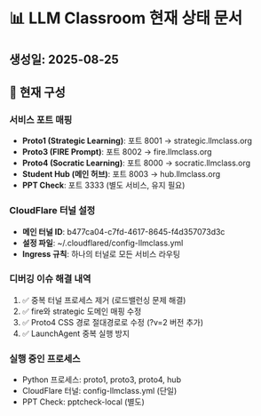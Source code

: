 # 📊 LLM Classroom 현재 상태 문서
## 생성일: 2025-08-25

## 🔧 현재 구성
### 서비스 포트 매핑
- **Proto1 (Strategic Learning)**: 포트 8001 → strategic.llmclass.org
- **Proto3 (FIRE Prompt)**: 포트 8002 → fire.llmclass.org  
- **Proto4 (Socratic Learning)**: 포트 8000 → socratic.llmclass.org
- **Student Hub (메인 허브)**: 포트 8003 → hub.llmclass.org
- **PPT Check**: 포트 3333 (별도 서비스, 유지 필요)

### CloudFlare 터널 설정
- **메인 터널 ID**: b477ca04-c7fd-4617-8645-f4d357073d3c
- **설정 파일**: ~/.cloudflared/config-llmclass.yml
- **Ingress 규칙**: 하나의 터널로 모든 서비스 라우팅

### 디버깅 이슈 해결 내역
1. ✅ 중복 터널 프로세스 제거 (로드밸런싱 문제 해결)
2. ✅ fire와 strategic 도메인 매핑 수정
3. ✅ Proto4 CSS 경로 절대경로로 수정 (?v=2 버전 추가)
4. ✅ LaunchAgent 중복 실행 방지

### 실행 중인 프로세스
- Python 프로세스: proto1, proto3, proto4, hub
- CloudFlare 터널: config-llmclass.yml (단일)
- PPT Check: pptcheck-local (별도)